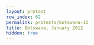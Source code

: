 ```yaml
---
layout: protest
row_index: 62
permalink: protests/botswana-11
title: Botswana, January 2012
hidden: true
---
```

